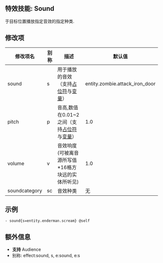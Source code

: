 特效技能: Sound
--------------------------

于目标位置播放指定音效的指定种类.

修改项
----------

| 修改项名 | 别称    | 描述                                                                                                    | 默认值 |
|-----------|------------|----------------------------------------------------------------------------------------------------------------|---------------|
| sound            | s     | 用于播放的音效（支持[占位符](/技能/占位符)与[变量](/技能/变量)） | entity.zombie.attack_iron_door |
| pitch            | p     | 音高,数值在0.01~2之间（支持[占位符](/技能/占位符)与[变量](/技能/变量)）  | 1.0            |
| volume           | v     | 音效响度(可被离音源所写值*16格方块远的实体所听见) | 1.0            |
| soundcategory    | sc    | 音效种类 | 无     |

示例
--------

```
- sound{s=entity.enderman.scream} @self
```

额外信息
------

- **支持** Audience
- 别称: effect:sound, s, e:sound, e:s
